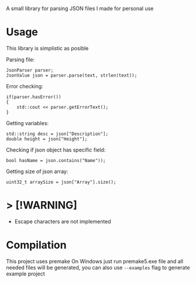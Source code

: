 A small library for parsing JSON files I made for personal use

# Usage

This library is simplistic as posible 

Parsing file:

    JsonParser parser;
    JsonValue json = parser.parse(text, strlen(text));

Error checking:
    
    if(parser.hasError())
    {
        std::cout << parser.getErrorText();
    }

Getting variables:
    
    std::string desc = json["Description"];
    double height = json["Height"]; 

Checking if json object has specific field:

    bool hasName = json.contains("Name"));

Getting size of json array:
    
    uint32_t arraySize = json["Array"].size();
# > [!WARNING]
* Escape characters are not implemented 
# Compilation
This project uses premake
On Windows just run premake5.exe file and all needed files will be generated, you can also use `--examples` flag to generate example project
